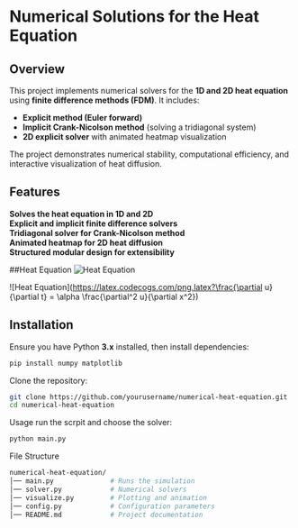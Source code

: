 # Numerical Solutions for the Heat Equation

## Overview
This project implements numerical solvers for the **1D and 2D heat equation** using **finite difference methods (FDM)**. It includes:
- **Explicit method (Euler forward)**
- **Implicit Crank-Nicolson method** (solving a tridiagonal system)
- **2D explicit solver** with animated heatmap visualization

The project demonstrates numerical stability, computational efficiency, and interactive visualization of heat diffusion.

## Features
 **Solves the heat equation in 1D and 2D**  
 **Explicit and implicit finite difference solvers**  
 **Tridiagonal solver for Crank-Nicolson method**  
 **Animated heatmap for 2D heat diffusion**  
 **Structured modular design for extensibility**  

##Heat Equation
![Heat Equation](https://latex.codecogs.com/png.latex?\frac{\partial%20u}{\partial%20t}=%20\alpha%20\frac{\partial^2%20u}{\partial%20x^2})


![Heat Equation](https://latex.codecogs.com/png.latex?\frac{\partial u}{\partial t} = \alpha \frac{\partial^2 u}{\partial x^2})









## Installation
Ensure you have Python **3.x** installed, then install dependencies:

```bash
pip install numpy matplotlib
```
Clone the repository:
```bash
git clone https://github.com/yourusername/numerical-heat-equation.git
cd numerical-heat-equation
```
Usage
run the scrpit and choose the solver:
```bash
python main.py
```
File Structure
```bash
numerical-heat-equation/
│── main.py              # Runs the simulation
│── solver.py            # Numerical solvers
│── visualize.py         # Plotting and animation
│── config.py            # Configuration parameters
│── README.md            # Project documentation
```
